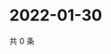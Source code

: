 # 2022-01-30

共 0 条

<!-- BEGIN WEIBO -->
<!-- 最后更新时间 Sun Jan 30 2022 11:08:31 GMT+0800 (China Standard Time) -->

<!-- END WEIBO -->
